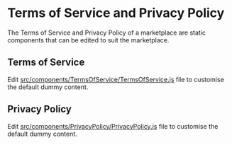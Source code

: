 # Terms of Service and Privacy Policy

The Terms of Service and Privacy Policy of a marketplace are static components that can be edited to
suit the marketplace.

## Terms of Service

Edit
[src/components/TermsOfService/TermsOfService.js](../src/components/TermsOfService/TermsOfService.js)
file to customise the default dummy content.

## Privacy Policy

Edit
[src/components/PrivacyPolicy/PrivacyPolicy.js](../src/components/PrivacyPolicy/PrivacyPolicy.js)
file to customise the default dummy content.
